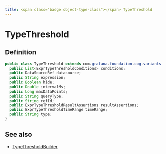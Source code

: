 ```yaml
---
title: <span class="badge object-type-class"></span> TypeThreshold
---
```

# <span class="badge object-type-class"></span> TypeThreshold

## Definition

```java
public class TypeThreshold extends com.grafana.foundation.cog.variants.Dataquery {
  public List<ExprTypeThresholdConditions> conditions;
  public DataSourceRef datasource;
  public String expression;
  public Boolean hide;
  public Double intervalMs;
  public Long maxDataPoints;
  public String queryType;
  public String refId;
  public ExprTypeThresholdResultAssertions resultAssertions;
  public ExprTypeThresholdTimeRange timeRange;
  public String type;
}
```
## See also

 * <span class="badge builder"></span> [TypeThresholdBuilder](./builder-TypeThresholdBuilder.md)
